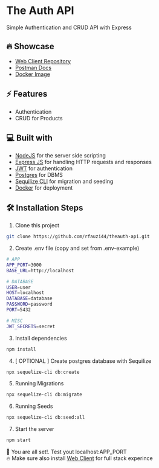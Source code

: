 # The Auth API

Simple Authentication and CRUD API with Express

## 🔥 Showcase

- [Web Client Repository](https://github.com/rfauzi44/theauth-web)
- [Postman Docs](https://documenter.getpostman.com/view/25042327/2s93Y3vLw1)
- [Docker Image](https://hub.docker.com/r/rfauzi/theauth-api)

## ⚡ Features

- Authentication
- CRUD for Products

## 💻 Built with

- [NodeJS](https://github.com/nodejs/node) for the server side scripting
- [Express JS](https://github.com/exprjs/express) for handling HTTP requests and responses
- [JWT](https://github.com/auth0/node-jsonwebtoken) for authentication
- [Postgres](https://github.com/postgres/postgres) for DBMS
- [Sequilize CLI](https://github.com/sequelize/cli) for migration and seeding
- [Docker](https://github.com/docker) for deployment

## 🛠️ Installation Steps

1. Clone this project

```bash
git clone https://github.com/rfauzi44/theauth-api.git
```

2. Create .env file (copy and set from .env-example)

```bash
# APP
APP_PORT=3000
BASE_URL=http://localhost

# DATABASE
USER=user
HOST=localhost
DATABASE=database
PASSWORD=password
PORT=5432

# MISC
JWT_SECRETS=secret
```

3. Install dependencies

```bash
npm install
```

4. [ OPTIONAL ] Create postgres database with Sequilize

```bash
npx sequelize-cli db:create
```

5. Running Migrations

```bash
npx sequelize-cli db:migrate
```

6. Running Seeds

```bash
npx sequelize-cli db:seed:all
```

7. Start the server

```bash
npm start
```

🌟 You are all set!. Test yout localhost:APP_PORT
<br>
🔥 Make sure also install [Web Client](https://documenter.getpostman.com/view/25042327/2s93Y3vLw1) for full stack experince
